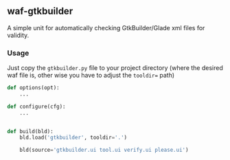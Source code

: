 ## waf-gtkbuilder

A simple unit for automatically checking GtkBuilder/Glade xml files for validity.

### Usage

Just copy the `gtkbuilder.py` file to your project directory (where the desired waf file is, other wise you have to adjust the `tooldir=` path)

```python
def options(opt):
    ...

def configure(cfg):
    ...


def build(bld):
	bld.load('gtkbuilder', tooldir='.')

	bld(source='gtkbuilder.ui tool.ui verify.ui please.ui')

```
